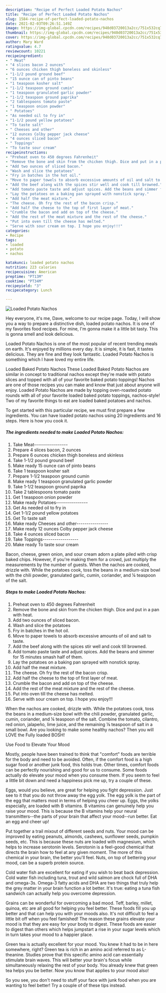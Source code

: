```yaml
---
description: "Recipe of Perfect Loaded Potato Nachos"
title: "Recipe of Perfect Loaded Potato Nachos"
slug: 1584-recipe-of-perfect-loaded-potato-nachos
date: 2021-02-03T09:26:51.149Z
image: https://img-global.cpcdn.com/recipes/940d03720013a2cc/751x532cq70/loaded-potato-nachos-recipe-main-photo.jpg
thumbnail: https://img-global.cpcdn.com/recipes/940d03720013a2cc/751x532cq70/loaded-potato-nachos-recipe-main-photo.jpg
cover: https://img-global.cpcdn.com/recipes/940d03720013a2cc/751x532cq70/loaded-potato-nachos-recipe-main-photo.jpg
author: Mary Ward
ratingvalue: 4.7
reviewcount: 10221
recipeingredient:
- " Meat"
- "4 slices bacon 2 ounces"
- "6 ounces chicken thigh boneless and skinless"
- "1-1/2 pound ground beef"
- "15 ounce can of pinto beans"
- "1 teaspoon kosher salt"
- "1-1/2 teaspoon ground cumin"
- "1 teaspoon granulated garlic powder"
- "1-1/2 teaspoon ground paprika"
- "2 tablespoons tomato paste"
- "1 teaspoon onion powder"
- " Potatoes"
- "As needed oil to fry in"
- "1-1/2 pound yellow potatoes"
- "To taste salt"
- " Cheeses and other"
- "12 ounces Colby pepper jack cheese"
- "4 ounces sliced bacon"
- " Toppings"
- "To taste sour cream"
recipeinstructions:
- "Preheat oven to 450 degrees Fahrenheit"
- "Remove the bone and skin from the chicken thigh. Dice and put in a pan with heat."
- "Add two ounces of sliced bacon."
- "Wash and slice the potatoes"
- "Fry in batches in the hot oil."
- "Move to paper towels to absorb excessive amounts of oil and salt to taste."
- "Add the beef along with the spices stir well and cook till browned."
- "Add tomato paste taste and adjust spices. Add the beans and simmer for 15 minutes smash half of them."
- "Lay the potatoes on a baking pan sprayed with nonstick spray."
- "Add half the meat mixture."
- "The cheese. Oh fry the rest of the bacon crisp."
- "Add half the cheese to the top of first layer of meat."
- "Crumble the bacon and add on top of the cheese."
- "Add the rest of the meat mixture and the rest of the cheese."
- "Put into oven till the cheese has melted."
- "Serve with sour cream on top. I hope you enjoy!!!"
categories:
- Recipe
tags:
- loaded
- potato
- nachos

katakunci: loaded potato nachos 
nutrition: 223 calories
recipecuisine: American
preptime: "PT13M"
cooktime: "PT34M"
recipeyield: "3"
recipecategory: Lunch

---
```



![Loaded Potato Nachos](https://img-global.cpcdn.com/recipes/940d03720013a2cc/751x532cq70/loaded-potato-nachos-recipe-main-photo.jpg)

Hey everyone, it's me, Dave, welcome to our recipe page. Today, I will show you a way to prepare a distinctive dish, loaded potato nachos. It is one of my favorites food recipes. For mine, I'm gonna make it a little bit tasty. This is gonna smell and look delicious.

Loaded Potato Nachos is one of the most popular of recent trending meals on earth. It's enjoyed by millions every day. It is simple, it is fast, it tastes delicious. They are fine and they look fantastic. Loaded Potato Nachos is something which I have loved my entire life.

Loaded Baked Potato Nachos These Loaded Baked Potato Nachos are similar in concept to traditional nachos except they&#39;re made with potato slices and topped with all of your favorite baked potato toppings! Nachos are one of those recipes you can make and know that just about anyone will enjoy. Loaded Potato Nachos are made by topping oven-roasted potato rounds with all of your favorite loaded baked potato toppings, nachos-style! Two of my favorite things to eat are loaded baked potatoes and nachos.


To get started with this particular recipe, we must first prepare a few ingredients. You can have loaded potato nachos using 20 ingredients and 16 steps. Here is how you cook it.

<!--inarticleads1-->

##### The ingredients needed to make Loaded Potato Nachos:

1. Take  Meat-----------------
1. Prepare 4 slices bacon, 2 ounces
1. Prepare 6 ounces chicken thigh boneless and skinless
1. Take 1-1/2 pound ground beef
1. Make ready 15 ounce can of pinto beans
1. Take 1 teaspoon kosher salt
1. Prepare 1-1/2 teaspoon ground cumin
1. Make ready 1 teaspoon granulated garlic powder
1. Take 1-1/2 teaspoon ground paprika
1. Take 2 tablespoons tomato paste
1. Get 1 teaspoon onion powder
1. Make ready  Potatoes----------------
1. Get As needed oil to fry in
1. Get 1-1/2 pound yellow potatoes
1. Get To taste salt
1. Make ready  Cheeses and other----------------
1. Make ready 12 ounces Colby pepper jack cheese
1. Take 4 ounces sliced bacon
1. Take  Toppings------------------
1. Make ready To taste sour cream


Bacon, cheese, green onion, and sour cream adorn a plate piled with crisp baked chips. However, if you&#39;re making them for a crowd, just multiply the measurements by the number of guests. When the nachos are cooked, drizzle with. While the potatoes cook, toss the beans in a medium-size bowl with the chili powder, granulated garlic, cumin, coriander, and ¼ teaspoon of the salt. 

<!--inarticleads2-->

##### Steps to make Loaded Potato Nachos:

1. Preheat oven to 450 degrees Fahrenheit
1. Remove the bone and skin from the chicken thigh. Dice and put in a pan with heat.
1. Add two ounces of sliced bacon.
1. Wash and slice the potatoes
1. Fry in batches in the hot oil.
1. Move to paper towels to absorb excessive amounts of oil and salt to taste.
1. Add the beef along with the spices stir well and cook till browned.
1. Add tomato paste taste and adjust spices. Add the beans and simmer for 15 minutes smash half of them.
1. Lay the potatoes on a baking pan sprayed with nonstick spray.
1. Add half the meat mixture.
1. The cheese. Oh fry the rest of the bacon crisp.
1. Add half the cheese to the top of first layer of meat.
1. Crumble the bacon and add on top of the cheese.
1. Add the rest of the meat mixture and the rest of the cheese.
1. Put into oven till the cheese has melted.
1. Serve with sour cream on top. I hope you enjoy!!!


When the nachos are cooked, drizzle with. While the potatoes cook, toss the beans in a medium-size bowl with the chili powder, granulated garlic, cumin, coriander, and ¼ teaspoon of the salt. Combine the tomato, cilantro, red onion, jalapeño, lime juice, and the remaining ⅛ teaspoon of salt in a small bowl. Are you looking to make some healthy nachos? Then you will LOVE the Fully loaded BOSH! 

Use Food to Elevate Your Mood


Mostly, people have been trained to think that "comfort" foods are terrible for the body and need to be avoided. Often, if the comfort food is a high sugar food or another junk food, this holds true. Other times, comfort foods can be perfectly nourishing and good for us to consume. Some foods actually do elevate your mood when you consume them. If you seem to feel a little bit down and need a happiness pick me up, try a couple of these.

Eggs, would you believe, are great for helping you fight depression. Just see to it that you do not throw away the egg yolk. The egg yolk is the part of the egg that matters most in terms of helping you cheer up. Eggs, the yolks especially, are loaded with B vitamins. B vitamins can genuinely help you raise your mood. This is because the B vitamins help your neural transmitters--the parts of your brain that affect your mood--run better. Eat an egg and cheer up!

Put together a trail mixout of different seeds and nuts. Your mood can be improved by eating peanuts, almonds, cashews, sunflower seeds, pumpkin seeds, etc. This is because these nuts are loaded with magnesium, which helps to increase serotonin levels. Serotonin is a feel-good chemical that directs the brain how to feel at any given moment. The more of this chemical in your brain, the better you'll feel. Nuts, on top of bettering your mood, can be a superb protein source.

Cold water fish are excellent for eating if you wish to beat back depression. Cold water fish including tuna, trout and wild salmon are chock full of DHA and omega-3s. Omega-3 fatty acids and DHA are two things that truly help the grey matter in your brain function a lot better. It's true: eating a tuna fish sandwich can actually help you overcome depression. 

Grains can be wonderful for overcoming a bad mood. Teff, barley, millet, quinoa, etc are all good for helping you feel better. These foods fill you up better and that can help you with your moods also. It's not difficult to feel a little bit off when you feel famished! The reason these grains elevate your mood is that they are easy for your body to digest. These foods are easier to digest than others which helps jumpstart a rise in your sugar levels which in turn takes your mood to a happier place.

Green tea is actually excellent for your mood. You knew it had to be in here somewhere, right? Green tea is rich in an amino acid referred to as L-theanine. Studies prove that this specific amino acid can essentially stimulate brain waves. This will better your brain's focus while simultaneously relaxing the rest of your body. You already knew that green tea helps you be better. Now you know that applies to your mood also!

So you see, you don't need to stuff your face with junk food when you are wanting to feel better! Try  a  couple of  of  these  tips  instead.


